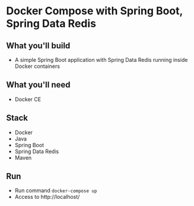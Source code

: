 # Docker Compose with Spring Boot, Spring Data Redis

## What you'll build
- A simple Spring Boot application with Spring Data Redis running inside Docker containers 

## What you'll need
- Docker CE

## Stack
- Docker
- Java
- Spring Boot
- Spring Data Redis
- Maven

## Run
- Run command `docker-compose up`
- Access to http://localhost/
